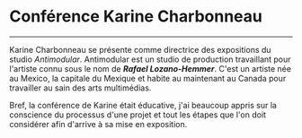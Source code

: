 # Conférence Karine Charbonneau
---

Karine Charbonneau se présente comme directrice des expositions du studio *Antimodular*. Antimodular est un studio de production travaillant pour l'artiste connu sous le nom de ___Rafael Lozano-Hemmer___. C'est un artiste née au Mexico, la capitale du Mexique et habite au maintenant au Canada pour travailler au sain des arts multimédias.

Bref, la conférence de Karine était éducative, j'ai beaucoup appris sur la conscience du processus d'une projet et tout les étapes que l'on doit considérer afin d'arrive à sa mise en exposition.
